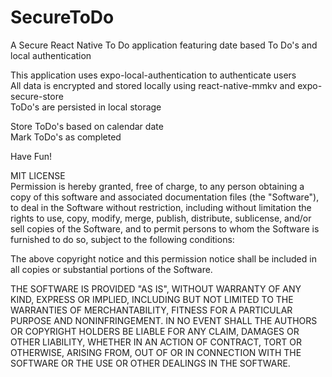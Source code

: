 # SecureToDo

A Secure React Native To Do application featuring date based To Do's and local authentication

This application uses expo-local-authentication to authenticate users  
All data is encrypted and stored locally using react-native-mmkv and expo-secure-store  
ToDo's are persisted in local storage

Store ToDo's based on calendar date  
Mark ToDo's as completed

Have Fun!

MIT LICENSE  
Permission is hereby granted, free of charge, to any person obtaining a copy of this software and associated documentation files (the "Software"), to deal in the Software without restriction, including without limitation the rights to use, copy, modify, merge, publish, distribute, sublicense, and/or sell copies of the Software, and to permit persons to whom the Software is furnished to do so, subject to the following conditions:

The above copyright notice and this permission notice shall be included in all copies or substantial portions of the Software.

THE SOFTWARE IS PROVIDED "AS IS", WITHOUT WARRANTY OF ANY KIND, EXPRESS OR IMPLIED, INCLUDING BUT NOT LIMITED TO THE WARRANTIES OF MERCHANTABILITY, FITNESS FOR A PARTICULAR PURPOSE AND NONINFRINGEMENT. IN NO EVENT SHALL THE AUTHORS OR COPYRIGHT HOLDERS BE LIABLE FOR ANY CLAIM, DAMAGES OR OTHER LIABILITY, WHETHER IN AN ACTION OF CONTRACT, TORT OR OTHERWISE, ARISING FROM, OUT OF OR IN CONNECTION WITH THE SOFTWARE OR THE USE OR OTHER DEALINGS IN THE SOFTWARE.
